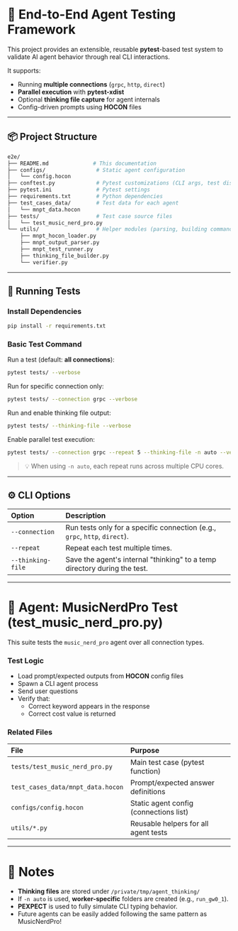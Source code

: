 # 🧪 End-to-End Agent Testing Framework

This project provides an extensible, reusable **pytest**-based test system to validate AI agent behavior through real CLI interactions.

It supports:
- Running **multiple connections** (`grpc`, `http`, `direct`)
- **Parallel execution** with **pytest-xdist**
- Optional **thinking file capture** for agent internals
- Config-driven prompts using **HOCON** files

---

## 📦 Project Structure

```bash
e2e/
├── README.md              # This documentation
├── configs/                # Static agent configuration
│   └── config.hocon
├── conftest.py             # Pytest customizations (CLI args, test discovery)
├── pytest.ini              # Pytest settings
├── requirements.txt        # Python dependencies
├── test_cases_data/        # Test data for each agent
│   └── mnpt_data.hocon
├── tests/                  # Test case source files
│   └── test_music_nerd_pro.py
└── utils/                  # Helper modules (parsing, building commands, etc.)
    ├── mnpt_hocon_loader.py
    ├── mnpt_output_parser.py
    ├── mnpt_test_runner.py
    ├── thinking_file_builder.py
    └── verifier.py
```

---

## 🚀 Running Tests

### Install Dependencies

```bash
pip install -r requirements.txt
```

### Basic Test Command

Run a test (default: **all connections**):

```bash
pytest tests/ --verbose
```

Run for specific connection only:

```bash
pytest tests/ --connection grpc --verbose
```

Run and enable thinking file output:

```bash
pytest tests/ --thinking-file --verbose
```

Enable parallel test execution:

```bash
pytest tests/ --connection grpc --repeat 5 --thinking-file -n auto --verbose
```

> 💡 When using `-n auto`, each repeat runs across multiple CPU cores.

---

## ⚙️ CLI Options

| Option            | Description |
|:------------------|:------------|
| `--connection`     | Run tests only for a specific connection (e.g., `grpc`, `http`, `direct`). |
| `--repeat`         | Repeat each test multiple times. |
| `--thinking-file`  | Save the agent's internal "thinking" to a temp directory during the test. |

---

# 🧠 Agent: MusicNerdPro Test (test_music_nerd_pro.py)

This suite tests the `music_nerd_pro` agent over all connection types.

### Test Logic

- Load prompt/expected outputs from **HOCON** config files
- Spawn a CLI agent process
- Send user questions
- Verify that:
  - Correct keyword appears in the response
  - Correct cost value is returned

### Related Files

| File | Purpose |
|:-----|:--------|
| `tests/test_music_nerd_pro.py` | Main test case (pytest function) |
| `test_cases_data/mnpt_data.hocon` | Prompt/expected answer definitions |
| `configs/config.hocon` | Static agent config (connections list) |
| `utils/*.py` | Reusable helpers for all agent tests |

---

# 📝 Notes

- **Thinking files** are stored under `/private/tmp/agent_thinking/`
- If `-n auto` is used, **worker-specific** folders are created (e.g., `run_gw0_1`).
- **PEXPECT** is used to fully simulate CLI typing behavior.
- Future agents can be easily added following the same pattern as MusicNerdPro!